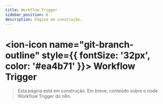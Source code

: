 ```yaml
---
title: Workflow Trigger
sidebar_position: 6
description: Página em construção.
---
```


# <ion-icon name="git-branch-outline" style={{ fontSize: '32px', color: '#ea4b71' }}></ion-icon> Workflow Trigger

> Esta página está em construção. Em breve, conteúdo sobre o node Workflow Trigger do n8n.
